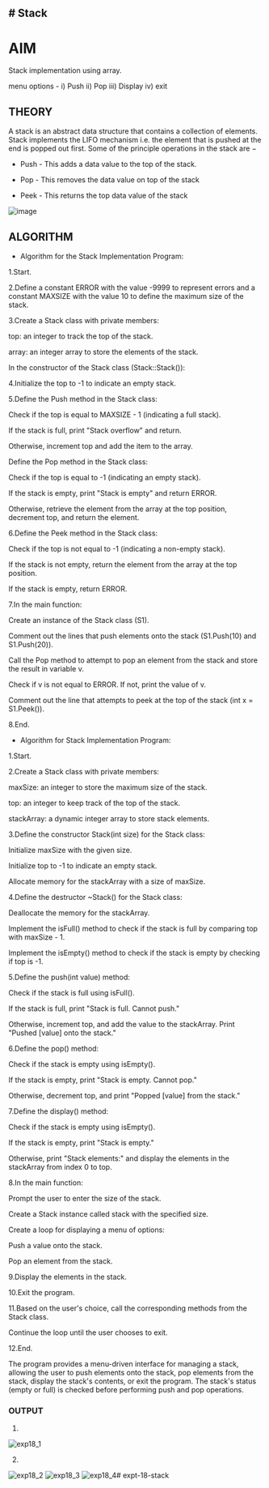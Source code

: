 ## # **Stack**
# **AIM**

Stack implementation using array.

menu options - i) Push ii) Pop iii) Display iv) exit

## **THEORY**

A stack is an abstract data structure that contains a collection of elements. Stack implements the LIFO mechanism i.e. the element that is pushed at the end is popped out first. Some of the principle operations in the stack are −

- Push - This adds a data value to the top of the stack.

- Pop - This removes the data value on top of the stack

- Peek - This returns the top data value of the stack

![image](https://github.com/Purvansha022609/Stack/assets/139473344/539f0a75-7b89-48b2-82c5-fcf638478bc7)

## **ALGORITHM**

- Algorithm for the Stack Implementation Program:

1.Start.

2.Define a constant ERROR with the value -9999 to represent errors and a constant MAXSIZE with the value 10 to define the maximum size of the stack.

3.Create a Stack class with private members:

top: an integer to track the top of the stack.

array: an integer array to store the elements of the stack.

In the constructor of the Stack class (Stack::Stack()):


4.Initialize the top to -1 to indicate an empty stack.

5.Define the Push method in the Stack class:

Check if the top is equal to MAXSIZE - 1 (indicating a full stack).

If the stack is full, print "Stack overflow" and return.

Otherwise, increment top and add the item to the array.

Define the Pop method in the Stack class:

Check if the top is equal to -1 (indicating an empty stack).

If the stack is empty, print "Stack is empty" and return ERROR.

Otherwise, retrieve the element from the array at the top position, decrement top, and return the element.

6.Define the Peek method in the Stack class:

Check if the top is not equal to -1 (indicating a non-empty stack).

If the stack is not empty, return the element from the array at the top position.

If the stack is empty, return ERROR.

7.In the main function:

Create an instance of the Stack class (S1).

Comment out the lines that push elements onto the stack (S1.Push(10) and S1.Push(20)).

Call the Pop method to attempt to pop an element from the stack and store the result in variable v.

Check if v is not equal to ERROR. If not, print the value of v.

Comment out the line that attempts to peek at the top of the stack (int x = S1.Peek()).

8.End.

- Algorithm for Stack Implementation Program:

1.Start.

2.Create a Stack class with private members:

maxSize: an integer to store the maximum size of the stack.

top: an integer to keep track of the top of the stack.

stackArray: a dynamic integer array to store stack elements.

3.Define the constructor Stack(int size) for the Stack class:

Initialize maxSize with the given size.

Initialize top to -1 to indicate an empty stack.

Allocate memory for the stackArray with a size of maxSize.

4.Define the destructor ~Stack() for the Stack class:

Deallocate the memory for the stackArray.

Implement the isFull() method to check if the stack is full by comparing top with maxSize - 1.

Implement the isEmpty() method to check if the stack is empty by checking if top is -1.

5.Define the push(int value) method:

Check if the stack is full using isFull().

If the stack is full, print "Stack is full. Cannot push."

Otherwise, increment top, and add the value to the stackArray. Print "Pushed [value] onto the stack."

6.Define the pop() method:

Check if the stack is empty using isEmpty().

If the stack is empty, print "Stack is empty. Cannot pop."

Otherwise, decrement top, and print "Popped [value] from the stack."

7.Define the display() method:

Check if the stack is empty using isEmpty().

If the stack is empty, print "Stack is empty."

Otherwise, print "Stack elements:" and display the elements in the stackArray from index 0 to top.

8.In the main function:

Prompt the user to enter the size of the stack.

Create a Stack instance called stack with the specified size.

Create a loop for displaying a menu of options:

Push a value onto the stack.

Pop an element from the stack.

9.Display the elements in the stack.

10.Exit the program.

11.Based on the user's choice, call the corresponding methods from the Stack class.

Continue the loop until the user chooses to exit.

12.End.

The program provides a menu-driven interface for managing a stack, allowing the user to push elements onto the stack, pop elements from the stack, display the stack's contents, or exit the program. The stack's status (empty or full) is checked before performing push and pop operations.


### **OUTPUT**

1.
![exp18_1](https://github.com/Purvansha022609/Stack/assets/139473344/dcbf5f73-a11a-4ec9-9794-a8671cd5d483)

2.
![exp18_2](https://github.com/Purvansha022609/Stack/assets/139473344/dc63a21d-0d14-4517-afb0-54339a8a3810)
![exp18_3](https://github.com/Purvansha022609/Stack/assets/139473344/719d856c-3362-47b1-8c03-923e7cb978a8)
![exp18_4](https://github.com/Purvansha022609/Stack/assets/139473344/f256d78c-9df5-466b-8b5c-b9fe8fa149a2)# expt-18-stack

